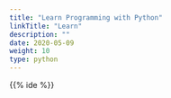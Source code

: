 ```yaml
---
title: "Learn Programming with Python"
linkTitle: "Learn"
description: ""
date: 2020-05-09
weight: 10
type: python
---
```


{{% ide %}}

